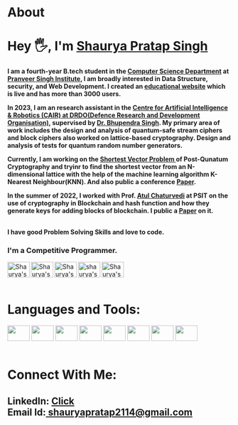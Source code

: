 # About
# Hey 🖐, I'm [Shaurya Pratap Singh](https://shaurya010.github.io/Shaurya_CV/index.html)

<h4>
        <p>I am a fourth-year B.tech student in the <a href='https://www.psit.ac.in/academics/eb/computer-science-and-engineering' target="_blank">Computer Science Department</a> at
  <a href='https://www.psit.ac.in/' target="_blank">Pranveer Singh Institute</a>, I am broadly
  interested in Data Structure, security, and Web Development. I created an <a href="https://shaurya010.github.io/Take_You_Online/" target="_blank" alt="website">educational website</a> which is live and has more than <strong>3000</strong> users.
</p>

<p>In 2023, I am an research assistant in the <a href='https://www.drdo.gov.in/labs-and-establishments/centre-artificial-intelligence-robotics-cair' target="_blank"> Centre for Artificial Intelligence & Robotics (CAIR) at DRDO(Defence Research and Development Organisation)</a>,
  supervised by  <a href='https://www.linkedin.com/in/bhupendra-singh-5ab5327/' target="_blank"> Dr. Bhupendra Singh</a>.
  My primary area of work includes the design and analysis of quantum-safe stream ciphers and block ciphers also worked on lattice-based cryptography. Design and
  analysis of tests for quantum random number generators. </p>

<p>Currently, I am working on the <a href="https://cseweb.ucsd.edu/~daniele/LatticeLinks/SVP.html" target="_blank" alt="Shortest vector Problem">Shortest Vector Problem </a>
    of Post-Qunatum Cryptography and tryinr to find the shortest vector from an N-dimensional lattice with the help of the machine learning algorithm K-Nearest Neighbour(KNN). And also public a conference <a href="https://www.ijana.in/papers/ICCMEA_7.pdf" target="_blank" alt="Paper">Paper</a>.
</p>

<p>In the summer of 2022, I worked with Prof. <a href='https://www.linkedin.com/in/dr-atul-chaturvedi-a6247234/' target="_blank">Atul Chaturvedi</a> at PSIT on the use of cryptography in Blockchain
and hash function and how they generate keys for adding blocks of blockchain. I public a <a href="https://www.ijana.in/papers/ICCMEA_8.pdf" target="_blank" alt="Paper">Paper</a> on it.</p>
<br/>
I have good Problem Solving Skills and love to code.
<br/>
 </h4>

### I'm a Competitive Programmer.
<a href="https://codeforces.com/profile/Deepak_23">
  <img align="left" alt="Shaurya's CodeForces" height="35px" width="50px" src="https://cdn.iconscout.com/icon/free/png-256/code-forces-3521352-2944796.png" />
</a>
<a href="https://www.codechef.com/users/aomine23">
  <img align="left" alt="Shaurya's Code Chef" height="35px" width="50px" src="https://avatars.githubusercontent.com/u/11960354?v=4" />
</a>

<a href="https://www.hackerrank.com/2001641540049_DS?hr_r=1">
  <img align="left" alt="Shaurya's HackerRank" height="35px" width="50px" src="https://upload.wikimedia.org/wikipedia/commons/thumb/4/40/HackerRank_Icon-1000px.png/480px-HackerRank_Icon-1000px.png" />
</a>

<a href="https://auth.geeksforgeeks.org/user/shaurya010">
  <img align="left" alt="shaurya's GFG" height="35px" width="50px" src="https://img.icons8.com/color/452/GeeksforGeeks.png" />
</a>



<a href="https://leetcode.com/shaurya123456/">
  <img align="left" alt="Shaurya's Leet Code" height="35px" width="50px" src="https://upload.wikimedia.org/wikipedia/commons/1/19/LeetCode_logo_black.png" />
</a>
<br/>
<br/>
<br/>

<h1>Languages and Tools:</h1>
<code><img height="35px" width="50px" src="https://w7.pngwing.com/pngs/46/626/png-transparent-c-logo-the-c-programming-language-computer-icons-computer-programming-source-code-programming-miscellaneous-template-blue.png"></code>
<code><img height="35px" width="50px" src="https://e7.pngegg.com/pngimages/857/885/png-clipart-python-javascript-logo-soloist-blue-angle-thumbnail.png"></code>
<code><img height="35px" width="50px" src="https://imagedelivery.net/5MYSbk45M80qAwecrlKzdQ/38a9cafe-c53e-47f2-f431-428120462000/public"></code>
<code><img height="35px" width="50px" src="https://upload.wikimedia.org/wikipedia/commons/thumb/6/61/HTML5_logo_and_wordmark.svg/512px-HTML5_logo_and_wordmark.svg.png"></code>
<code><img height="35px" width="50px" src="https://cdn.pixabay.com/photo/2017/08/05/11/16/logo-2582747_1280.png"></code>
<code><img height="35px" width="50px" src="https://w7.pngwing.com/pngs/403/269/png-transparent-react-react-native-logos-brands-in-colors-icon-thumbnail.png"></code>
<code><img height="35px" width="50px" src="https://upload.wikimedia.org/wikipedia/commons/8/87/Sql_data_base_with_logo.png"></code>
<code><img height="35px" width="50px" src="https://e7.pngegg.com/pngimages/713/558/png-clipart-computer-icons-pro-git-github-logo-text-logo-thumbnail.png"></code>

<br />
<br />


<h1> Connect With Me:</h1>
<h2>LinkedIn: <a href="https://www.linkedin.com/in/shaurya-pratap-singh-13978020b/">
 Click
</a><br>
Email Id:<a href="">
  shauryapratap2114@gmail.com
</a></h2>

<br/>
<br/>
